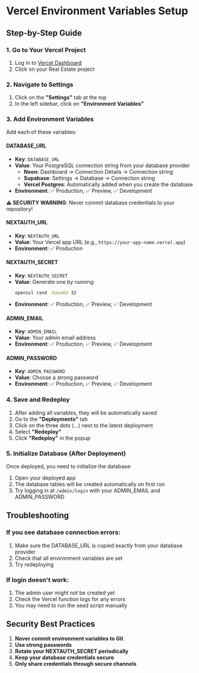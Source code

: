 # Vercel Environment Variables Setup

## Step-by-Step Guide

### 1. Go to Your Vercel Project
1. Log in to [Vercel Dashboard](https://vercel.com/dashboard)
2. Click on your Real Estate project

### 2. Navigate to Settings
1. Click on the **"Settings"** tab at the top
2. In the left sidebar, click on **"Environment Variables"**

### 3. Add Environment Variables

Add each of these variables:

#### DATABASE_URL
- **Key**: `DATABASE_URL`
- **Value**: Your PostgreSQL connection string from your database provider
  - **Neon**: Dashboard → Connection Details → Connection string
  - **Supabase**: Settings → Database → Connection string
  - **Vercel Postgres**: Automatically added when you create the database
- **Environment**: ✅ Production, ✅ Preview, ✅ Development

**⚠️ SECURITY WARNING**: Never commit database credentials to your repository!

#### NEXTAUTH_URL
- **Key**: `NEXTAUTH_URL`
- **Value**: Your Vercel app URL (e.g., `https://your-app-name.vercel.app`)
- **Environment**: ✅ Production

#### NEXTAUTH_SECRET
- **Key**: `NEXTAUTH_SECRET`
- **Value**: Generate one by running:
  ```bash
  openssl rand -base64 32
  ```
- **Environment**: ✅ Production, ✅ Preview, ✅ Development

#### ADMIN_EMAIL
- **Key**: `ADMIN_EMAIL`
- **Value**: Your admin email address
- **Environment**: ✅ Production, ✅ Preview, ✅ Development

#### ADMIN_PASSWORD
- **Key**: `ADMIN_PASSWORD`
- **Value**: Choose a strong password
- **Environment**: ✅ Production, ✅ Preview, ✅ Development

### 4. Save and Redeploy
1. After adding all variables, they will be automatically saved
2. Go to the **"Deployments"** tab
3. Click on the three dots (...) next to the latest deployment
4. Select **"Redeploy"**
5. Click **"Redeploy"** in the popup

### 5. Initialize Database (After Deployment)
Once deployed, you need to initialize the database:

1. Open your deployed app
2. The database tables will be created automatically on first run
3. Try logging in at `/admin/login` with your ADMIN_EMAIL and ADMIN_PASSWORD

## Troubleshooting

### If you see database connection errors:
1. Make sure the DATABASE_URL is copied exactly from your database provider
2. Check that all environment variables are set
3. Try redeploying

### If login doesn't work:
1. The admin user might not be created yet
2. Check the Vercel function logs for any errors
3. You may need to run the seed script manually

## Security Best Practices
1. **Never commit environment variables to Git**
2. **Use strong passwords**
3. **Rotate your NEXTAUTH_SECRET periodically**
4. **Keep your database credentials secure**
5. **Only share credentials through secure channels**